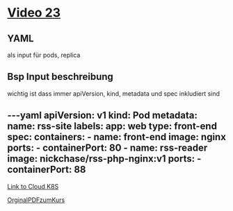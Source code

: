 # [Video 23](https://www.udemy.com/course/learn-kubernetes/learn/lecture/9742478#overview)


## YAML
als input für pods, replica

## Bsp Input beschreibung
wichtig ist dass immer apiVersion, kind, metadata und spec inkludiert sind

---yaml
apiVersion: v1
kind: Pod
metadata:
  name: rss-site
  labels:
    app: web
    type: front-end
spec:
  containers:
    - name: front-end
      image: nginx
      ports:
        - containerPort: 80
    - name: rss-reader
      image: nickchase/rss-php-nginx:v1
      ports:
        - containerPort: 88
---
    

[Link to Cloud K8S](https://kodekloud.com/p/public-labs?scenario=kubernetes-for-beginners-basiccommands-test)

[OrginalPDFzumKurs](./original.pdf)
<!--![BeispielImages](./img/1.png)-->